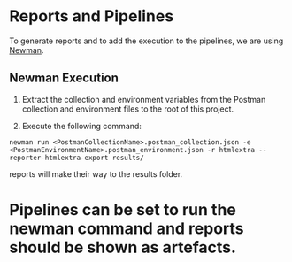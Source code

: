 # Reports and Pipelines

To generate reports and to add the execution to the pipelines, we are using [Newman](https://www.npmjs.com/package/newman).

## Newman Execution
1. Extract the collection and environment variables from the Postman collection and environment files to the root of this project.

2. Execute the following command:
```
newman run <PostmanCollectionName>.postman_collection.json -e <PostmanEnvironmentName>.postman_environment.json -r htmlextra --reporter-htmlextra-export results/
```

reports will make their way to the results folder.

# Pipelines can be set to run the newman command and reports should be shown as artefacts. 
